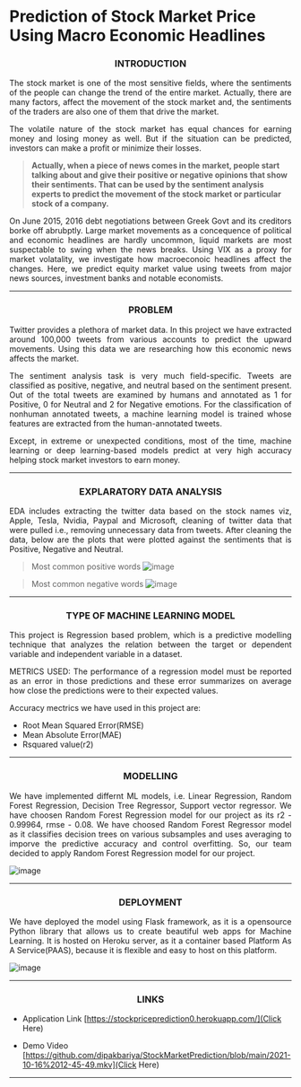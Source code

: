 # Prediction of Stock Market Price Using Macro Economic Headlines

###  <p align="center">  INTRODUCTION </p>  

<p align="justify"> The stock market is one of the most sensitive fields, where the sentiments of the people can change the trend of the entire market. Actually, there are many factors, affect the movement of the stock market and, the sentiments of the traders are also one of them that drive the market. </p>  

<p align="justify"> The volatile nature of the stock market has equal chances for earning money and losing money as well. But if the situation can be predicted, investors can make a profit or minimize their losses. </p>  

> **Actually, when a piece of news comes in the market, people start talking about and give their positive or negative opinions that show their sentiments. That can be used by the sentiment analysis experts to predict the movement of the stock market or particular stock of a company.**  

<p align="justify"> On June 2015, 2016 debt negotiations between Greek Govt and its creditors borke off abrubptly. Large market movements as a concequence of political and economic headlines are hardly uncommon, liquid markets are most suspectable to swing when the news breaks. Using VIX as a proxy for market volatality, we investigate how macroeconoic headlines affect the changes. Here, we predict equity market value using tweets from major news sources, investment banks and notable economists. </p>  

_________________________________________________________________________________________________________________________________________________________________________________

###  <p align="center"> **PROBLEM**  </p>  


<p align="justify"> Twitter provides a plethora of market data. In this project we have extracted around 100,000 tweets from various accounts to predict the upward movements. Using this data we are researching how this economic news affects the market. </p>

<p align="justify"> The sentiment analysis task is very much field-specific. Tweets are classified as positive, negative, and neutral based on the sentiment present.
Out of the total tweets are examined by humans and annotated as 1 for Positive, 0 for Neutral and 2 for Negative emotions. For the classification of nonhuman annotated tweets, a machine learning model is trained whose features are extracted from the human-annotated tweets. </p>

<p align="justify"> Except, in extreme or unexpected conditions, most of the time, machine learning or deep learning-based models predict at very high accuracy helping stock market investors to earn money. </p>

*********************************************************************************************************************************************************************************

### <p align="center"> **EXPLARATORY DATA ANALYSIS**  </p>  

<p align="justify"> EDA includes extracting the twitter data based on the stock names viz, Apple, Tesla, Nvidia, Paypal and Microsoft, cleaning of twitter data that were pulled i.e., removing unnecessary data from tweets. After cleaning the data, below are the plots that were plotted against the sentiments that is Positive, Negative and Neutral. </p>

>Most common positive words
![image](https://user-images.githubusercontent.com/63631974/137613734-4f797f13-9eb9-4bd1-955b-37e5e801d48e.png)


>Most common negative words
![image](https://user-images.githubusercontent.com/63631974/137613755-a28a127d-d35d-4239-bec5-61e2ed541a63.png)


---------------------------------------------------------------------------------------------------------------------------------------------------------------------------------


###  <p align="center"> **TYPE OF MACHINE LEARNING MODEL**  </p>  

<p align="justify"> This project is Regression based problem, which is a predictive modelling technique that analyzes the relation between the target or dependent variable and independent variable in a dataset. </p>

<p align="justify"> METRICS USED: The performance of a regression model must be reported as an error in those predictions and these error summarizes on average how close the predictions were to their expected values. </p>

Accuracy mectrics we have used in this project are:

* Root Mean Squared Error(RMSE) 
* Mean Absolute Error(MAE) 
* Rsquared value(r2) 

---------------------------------------------------------------------------------------------------------------------------------------------------------------------------------
### <p align="center"> **MODELLING**  </p>  

<p align="justify"> We have implemented differnt ML models, i.e. Linear Regression, Random Forest Regression, Decision Tree Regressor, Support vector regressor. We have choosen Random Forest Regression model for our project as its r2 - 0.99964, rmse - 0.08. We have choosed Random Forest Regressor model as it classifies decision trees on various subsamples and uses averaging to imporve the predictive accuracy and control overfitting. So, our team decided to apply Random Forest Regression model for our project. </p>

![image](https://user-images.githubusercontent.com/63631974/137613663-88e25be4-b40f-4876-87eb-2280d14a6ad3.png)

---------------------------------------------------------------------------------------------------------------------------------------------------------------------------------
 
### <p align="center"> **DEPLOYMENT**  </p>  

<p align="justify"> We have deployed the model using Flask framework, as it is a opensource Python library that allows us to create beautiful web apps for Machine Learning. It is hosted on Heroku server, as it a container based Platform As A Service(PAAS), because it is flexible and easy to host on this platform. </p>

![image](https://user-images.githubusercontent.com/63631974/137613691-93de716f-224e-4abf-ba58-fc7a9eac38ae.png)

---------------------------------------------------------------------------------------------------------------------------------------------------------------------------------
### <p align="center"> **LINKS**  </p>  
* Application Link
[https://stockpriceprediction0.herokuapp.com/](Click Here)

* Demo Video
[https://github.com/dipakbariya/StockMarketPrediction/blob/main/2021-10-16%2012-45-49.mkv](Click Here)


---------------------------------------------------------------------------------------------------------------------------------------------------------------------------------

